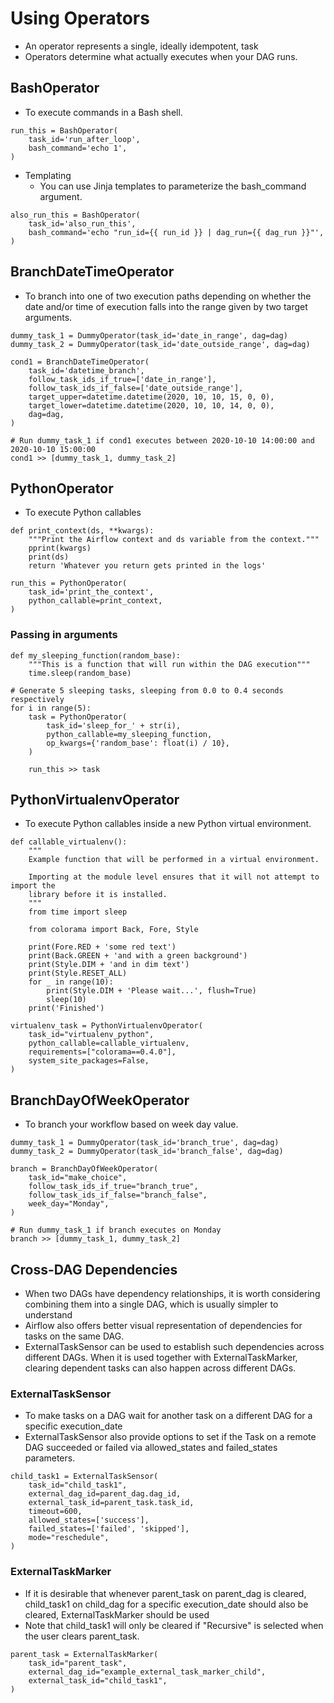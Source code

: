 # Using Operators
- An operator represents a single, ideally idempotent, task
- Operators determine what actually executes when your DAG runs.



## BashOperator
- To execute commands in a Bash shell.

```
run_this = BashOperator(
    task_id='run_after_loop',
    bash_command='echo 1',
)
```

- Templating
  - You can use Jinja templates to parameterize the bash_command argument.
```
also_run_this = BashOperator(
    task_id='also_run_this',
    bash_command='echo "run_id={{ run_id }} | dag_run={{ dag_run }}"',
)
```


## BranchDateTimeOperator
- To branch into one of two execution paths depending on whether the date and/or time of execution falls into the range given by two target arguments.

```
dummy_task_1 = DummyOperator(task_id='date_in_range', dag=dag)
dummy_task_2 = DummyOperator(task_id='date_outside_range', dag=dag)

cond1 = BranchDateTimeOperator(
    task_id='datetime_branch',
    follow_task_ids_if_true=['date_in_range'],
    follow_task_ids_if_false=['date_outside_range'],
    target_upper=datetime.datetime(2020, 10, 10, 15, 0, 0),
    target_lower=datetime.datetime(2020, 10, 10, 14, 0, 0),
    dag=dag,
)

# Run dummy_task_1 if cond1 executes between 2020-10-10 14:00:00 and 2020-10-10 15:00:00
cond1 >> [dummy_task_1, dummy_task_2]
```

## PythonOperator
- To execute Python callables

```
def print_context(ds, **kwargs):
    """Print the Airflow context and ds variable from the context."""
    pprint(kwargs)
    print(ds)
    return 'Whatever you return gets printed in the logs'

run_this = PythonOperator(
    task_id='print_the_context',
    python_callable=print_context,
)
```

### Passing in arguments
```
def my_sleeping_function(random_base):
    """This is a function that will run within the DAG execution"""
    time.sleep(random_base)

# Generate 5 sleeping tasks, sleeping from 0.0 to 0.4 seconds respectively
for i in range(5):
    task = PythonOperator(
        task_id='sleep_for_' + str(i),
        python_callable=my_sleeping_function,
        op_kwargs={'random_base': float(i) / 10},
    )

    run_this >> task
```

## PythonVirtualenvOperator
- To execute Python callables inside a new Python virtual environment.

```
def callable_virtualenv():
    """
    Example function that will be performed in a virtual environment.

    Importing at the module level ensures that it will not attempt to import the
    library before it is installed.
    """
    from time import sleep

    from colorama import Back, Fore, Style

    print(Fore.RED + 'some red text')
    print(Back.GREEN + 'and with a green background')
    print(Style.DIM + 'and in dim text')
    print(Style.RESET_ALL)
    for _ in range(10):
        print(Style.DIM + 'Please wait...', flush=True)
        sleep(10)
    print('Finished')

virtualenv_task = PythonVirtualenvOperator(
    task_id="virtualenv_python",
    python_callable=callable_virtualenv,
    requirements=["colorama==0.4.0"],
    system_site_packages=False,
)
```

## BranchDayOfWeekOperator
- To branch your workflow based on week day value.

```
dummy_task_1 = DummyOperator(task_id='branch_true', dag=dag)
dummy_task_2 = DummyOperator(task_id='branch_false', dag=dag)

branch = BranchDayOfWeekOperator(
    task_id="make_choice",
    follow_task_ids_if_true="branch_true",
    follow_task_ids_if_false="branch_false",
    week_day="Monday",
)

# Run dummy_task_1 if branch executes on Monday
branch >> [dummy_task_1, dummy_task_2]
```


## Cross-DAG Dependencies
- When two DAGs have dependency relationships, it is worth considering combining them into a single DAG, which is usually simpler to understand
- Airflow also offers better visual representation of dependencies for tasks on the same DAG.
- ExternalTaskSensor can be used to establish such dependencies across different DAGs. When it is used together with ExternalTaskMarker, clearing dependent tasks can also happen across different DAGs.

### ExternalTaskSensor
- To make tasks on a DAG wait for another task on a different DAG for a specific execution_date
- ExternalTaskSensor also provide options to set if the Task on a remote DAG succeeded or failed via allowed_states and failed_states parameters.
```
child_task1 = ExternalTaskSensor(
    task_id="child_task1",
    external_dag_id=parent_dag.dag_id,
    external_task_id=parent_task.task_id,
    timeout=600,
    allowed_states=['success'],
    failed_states=['failed', 'skipped'],
    mode="reschedule",
)
```

### ExternalTaskMarker
- If it is desirable that whenever parent_task on parent_dag is cleared, child_task1 on child_dag for a specific execution_date should also be cleared, ExternalTaskMarker should be used
- Note that child_task1 will only be cleared if "Recursive" is selected when the user clears parent_task.
```
parent_task = ExternalTaskMarker(
    task_id="parent_task",
    external_dag_id="example_external_task_marker_child",
    external_task_id="child_task1",
)
```
